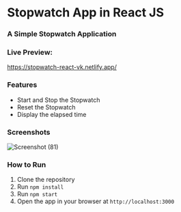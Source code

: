 # Stopwatch App in React JS
### A Simple Stopwatch Application
### Live Preview:
https://stopwatch-react-vk.netlify.app/

### Features
- Start and Stop the Stopwatch
- Reset the Stopwatch
- Display the elapsed time

### Screenshots
![Screenshot (81)](https://github.com/Vijaykrishna31/PRODIGY_WD_02/assets/138977952/e142c2c7-1023-4d69-8b5b-3311fccafe00)

### How to Run
1. Clone the repository
2. Run `npm install`
3. Run `npm start`
4. Open the app in your browser at `http://localhost:3000`

